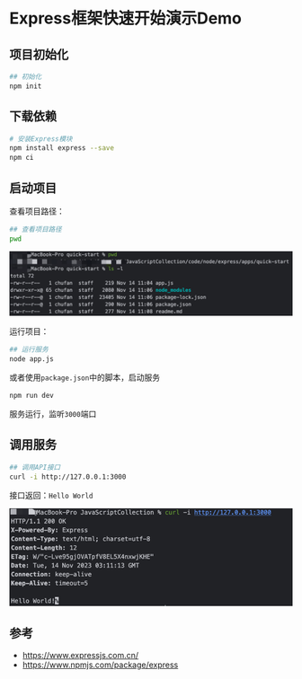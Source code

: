 # Express框架快速开始演示Demo

## 项目初始化

```bash
## 初始化
npm init
```

## 下载依赖

```bash
# 安装Express模块
npm install express --save
npm ci
```

## 启动项目

查看项目路径：

```bash
## 查看项目路径
pwd
```

![img.png](./images/pwd-info.png)

运行项目：

```bash
## 运行服务
node app.js
```

或者使用`package.json`中的脚本，启动服务

```bash
npm run dev
```

服务运行，监听`3000`端口

## 调用服务

```bash
## 调用API接口
curl -i http://127.0.0.1:3000
```

接口返回：`Hello World`

![](./images/hello-world.png)

## 参考

- <https://www.expressjs.com.cn/>
- <https://www.npmjs.com/package/express>
